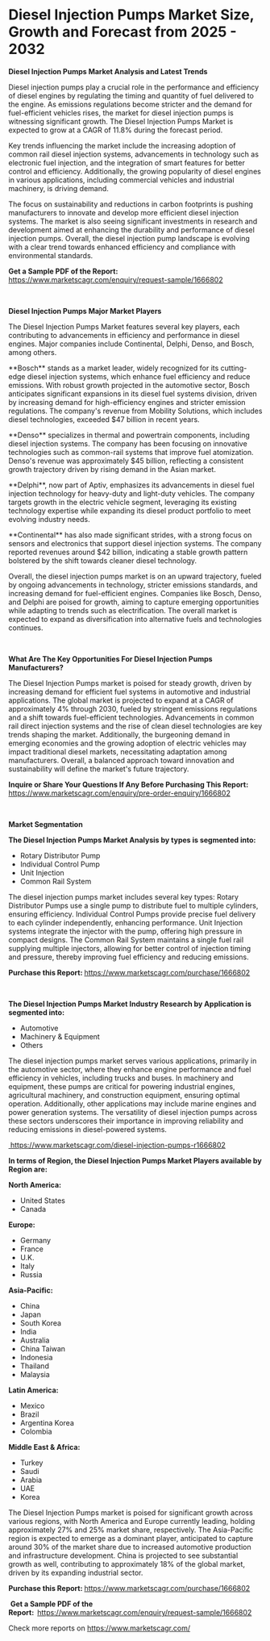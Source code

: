 <p><h1>Diesel Injection Pumps Market Size, Growth and Forecast from 2025 - 2032</h1></p><p><strong>Diesel Injection Pumps Market Analysis and Latest Trends</strong></p>
<p><p>Diesel injection pumps play a crucial role in the performance and efficiency of diesel engines by regulating the timing and quantity of fuel delivered to the engine. As emissions regulations become stricter and the demand for fuel-efficient vehicles rises, the market for diesel injection pumps is witnessing significant growth. The Diesel Injection Pumps Market is expected to grow at a CAGR of 11.8% during the forecast period. </p><p>Key trends influencing the market include the increasing adoption of common rail diesel injection systems, advancements in technology such as electronic fuel injection, and the integration of smart features for better control and efficiency. Additionally, the growing popularity of diesel engines in various applications, including commercial vehicles and industrial machinery, is driving demand. </p><p>The focus on sustainability and reductions in carbon footprints is pushing manufacturers to innovate and develop more efficient diesel injection systems. The market is also seeing significant investments in research and development aimed at enhancing the durability and performance of diesel injection pumps. Overall, the diesel injection pump landscape is evolving with a clear trend towards enhanced efficiency and compliance with environmental standards.</p></p>
<p><strong>Get a Sample PDF of the Report:&nbsp;</strong> <a href="https://www.marketscagr.com/enquiry/request-sample/1666802?utm_campaign=2461&utm_medium=2&utm_source=Github&utm_content=ia&utm_term=06032025&utm_id=diesel-injection-pumps">https://www.marketscagr.com/enquiry/request-sample/1666802</a></p>
<p>&nbsp;</p>
<p><strong>Diesel Injection Pumps Major Market Players</strong></p>
<p><p>The Diesel Injection Pumps Market features several key players, each contributing to advancements in efficiency and performance in diesel engines. Major companies include Continental, Delphi, Denso, and Bosch, among others.</p><p>**Bosch** stands as a market leader, widely recognized for its cutting-edge diesel injection systems, which enhance fuel efficiency and reduce emissions. With robust growth projected in the automotive sector, Bosch anticipates significant expansions in its diesel fuel systems division, driven by increasing demand for high-efficiency engines and stricter emission regulations. The company's revenue from Mobility Solutions, which includes diesel technologies, exceeded $47 billion in recent years.</p><p>**Denso** specializes in thermal and powertrain components, including diesel injection systems. The company has been focusing on innovative technologies such as common-rail systems that improve fuel atomization. Denso's revenue was approximately $45 billion, reflecting a consistent growth trajectory driven by rising demand in the Asian market.</p><p>**Delphi**, now part of Aptiv, emphasizes its advancements in diesel fuel injection technology for heavy-duty and light-duty vehicles. The company targets growth in the electric vehicle segment, leveraging its existing technology expertise while expanding its diesel product portfolio to meet evolving industry needs.</p><p>**Continental** has also made significant strides, with a strong focus on sensors and electronics that support diesel injection systems. The company reported revenues around $42 billion, indicating a stable growth pattern bolstered by the shift towards cleaner diesel technology.</p><p>Overall, the diesel injection pumps market is on an upward trajectory, fueled by ongoing advancements in technology, stricter emissions standards, and increasing demand for fuel-efficient engines. Companies like Bosch, Denso, and Delphi are poised for growth, aiming to capture emerging opportunities while adapting to trends such as electrification. The overall market is expected to expand as diversification into alternative fuels and technologies continues.</p></p>
<p>&nbsp;</p>
<p><strong>What Are The Key Opportunities For Diesel Injection Pumps Manufacturers?</strong></p>
<p><p>The Diesel Injection Pumps market is poised for steady growth, driven by increasing demand for efficient fuel systems in automotive and industrial applications. The global market is projected to expand at a CAGR of approximately 4% through 2030, fueled by stringent emissions regulations and a shift towards fuel-efficient technologies. Advancements in common rail direct injection systems and the rise of clean diesel technologies are key trends shaping the market. Additionally, the burgeoning demand in emerging economies and the growing adoption of electric vehicles may impact traditional diesel markets, necessitating adaptation among manufacturers. Overall, a balanced approach toward innovation and sustainability will define the market's future trajectory.</p></p>
<p><strong>Inquire or Share Your Questions If Any Before Purchasing This Report:</strong> <a href="https://www.marketscagr.com/enquiry/pre-order-enquiry/1666802?utm_campaign=2461&utm_medium=2&utm_source=Github&utm_content=ia&utm_term=06032025&utm_id=diesel-injection-pumps">https://www.marketscagr.com/enquiry/pre-order-enquiry/1666802</a></p>
<p>&nbsp;</p>
<p><strong>Market Segmentation</strong></p>
<p><strong>The Diesel Injection Pumps Market Analysis by types is segmented into:</strong></p>
<p><ul><li>Rotary Distributor Pump</li><li>Individual Control Pump</li><li>Unit Injection</li><li>Common Rail System</li></ul></p>
<p><p>The diesel injection pumps market includes several key types: Rotary Distributor Pumps use a single pump to distribute fuel to multiple cylinders, ensuring efficiency. Individual Control Pumps provide precise fuel delivery to each cylinder independently, enhancing performance. Unit Injection systems integrate the injector with the pump, offering high pressure in compact designs. The Common Rail System maintains a single fuel rail supplying multiple injectors, allowing for better control of injection timing and pressure, thereby improving fuel efficiency and reducing emissions.</p></p>
<p><strong>Purchase this Report:&nbsp;</strong><a href="https://www.marketscagr.com/purchase/1666802?utm_campaign=2461&utm_medium=2&utm_source=Github&utm_content=ia&utm_term=06032025&utm_id=diesel-injection-pumps">https://www.marketscagr.com/purchase/1666802</a></p>
<p>&nbsp;</p>
<p><strong>The Diesel Injection Pumps Market Industry Research by Application is segmented into:</strong></p>
<p><ul><li>Automotive</li><li>Machinery & Equipment</li><li>Others</li></ul></p>
<p><p>The diesel injection pumps market serves various applications, primarily in the automotive sector, where they enhance engine performance and fuel efficiency in vehicles, including trucks and buses. In machinery and equipment, these pumps are critical for powering industrial engines, agricultural machinery, and construction equipment, ensuring optimal operation. Additionally, other applications may include marine engines and power generation systems. The versatility of diesel injection pumps across these sectors underscores their importance in improving reliability and reducing emissions in diesel-powered systems.</p></p>
<p><a href="https://www.marketscagr.com/diesel-injection-pumps-r1666802?utm_campaign=2461&utm_medium=2&utm_source=Github&utm_content=ia&utm_term=06032025&utm_id=diesel-injection-pumps">&nbsp;https://www.marketscagr.com/diesel-injection-pumps-r1666802</a></p>
<p><strong>In terms of Region, the Diesel Injection Pumps Market Players available by Region are:</strong></p>
<p>
    <p> <strong> North America: </strong>
        <ul>
            <li>United States</li>
            <li>Canada</li>
        </ul>
        </p> 
    <p> <strong> Europe: </strong>
        <ul>
            <li>Germany</li>
            <li>France</li>
            <li>U.K.</li>
            <li>Italy</li>
            <li>Russia</li>
        </ul>
        </p> 
    <p> <strong> Asia-Pacific: </strong>
        <ul>
            <li>China</li>
            <li>Japan</li>
            <li>South Korea</li>
            <li>India</li>
            <li>Australia</li>
            <li>China Taiwan</li>
            <li>Indonesia</li>
            <li>Thailand</li>
            <li>Malaysia</li>
        </ul>
        </p> 
    <p> <strong> Latin America: </strong>
        <ul>
            <li>Mexico</li>
            <li>Brazil</li>
            <li>Argentina Korea</li>
            <li>Colombia</li>
        </ul>
        </p> 
    <p> <strong> Middle East & Africa: </strong>
        <ul>
            <li>Turkey</li>
            <li>Saudi</li>
            <li>Arabia</li>
            <li>UAE</li>
            <li>Korea</li>
        </ul>
    </p>
    </p>
<p><p>The Diesel Injection Pumps market is poised for significant growth across various regions, with North America and Europe currently leading, holding approximately 27% and 25% market share, respectively. The Asia-Pacific region is expected to emerge as a dominant player, anticipated to capture around 30% of the market share due to increased automotive production and infrastructure development. China is projected to see substantial growth as well, contributing to approximately 18% of the global market, driven by its expanding industrial sector.</p></p>
<p><strong>Purchase this Report: </strong><a href="https://www.marketscagr.com/purchase/1666802?utm_campaign=2461&utm_medium=2&utm_source=Github&utm_content=ia&utm_term=06032025&utm_id=diesel-injection-pumps">https://www.marketscagr.com/purchase/1666802</a></p>
<p>&nbsp;<strong>Get a Sample PDF of the Report:&nbsp;&nbsp;</strong><a href="https://www.marketscagr.com/enquiry/request-sample/1666802?utm_campaign=2461&utm_medium=2&utm_source=Github&utm_content=ia&utm_term=06032025&utm_id=diesel-injection-pumps">https://www.marketscagr.com/enquiry/request-sample/1666802</a></p>
<p><strong></strong></p>
<p>Check more reports on <a href="https://www.marketscagr.com/?utm_campaign=2461&utm_medium=2&utm_source=Github&utm_content=ia&utm_term=06032025&utm_id=diesel-injection-pumps">https://www.marketscagr.com/</a></p>